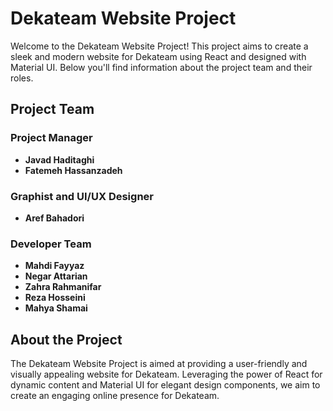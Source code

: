 # Dekateam Website Project

Welcome to the Dekateam Website Project! This project aims to create a sleek and modern website for Dekateam using React and designed with Material UI. Below you'll find information about the project team and their roles.

## Project Team

### Project Manager

- **Javad Haditaghi**
- **Fatemeh Hassanzadeh**

### Graphist and UI/UX Designer

- **Aref Bahadori**

### Developer Team

- **Mahdi Fayyaz**
- **Negar Attarian**
- **Zahra Rahmanifar**
- **Reza Hosseini**
- **Mahya Shamai**

## About the Project

The Dekateam Website Project is aimed at providing a user-friendly and visually appealing website for Dekateam. Leveraging the power of React for dynamic content and Material UI for elegant design components, we aim to create an engaging online presence for Dekateam.
